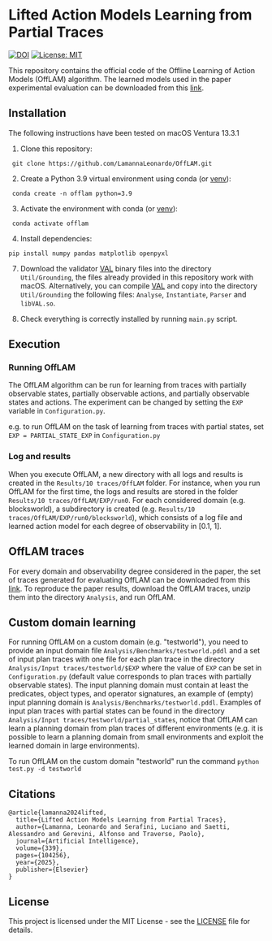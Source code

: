 # Lifted Action Models Learning from Partial Traces
[![DOI](https://zenodo.org/badge/734644047.svg)](https://zenodo.org/badge/latestdoi/734644047)
[![License: MIT](https://img.shields.io/badge/License-MIT-green.svg)](https://opensource.org/licenses/MIT)

This repository contains the official code of the Offline Learning of Action Models (OffLAM) algorithm. The learned models used in the paper experimental evaluation can be downloaded from this [link](https://drive.google.com/file/d/1eh51H8lPrUGTRPoDKLH8eOFl7RWg12qu/view?usp=share_link).  


## Installation
The following instructions have been tested on macOS Ventura 13.3.1


1. Clone this repository:
```
 git clone https://github.com/LamannaLeonardo/OffLAM.git
```

2. Create a Python 3.9 virtual environment using conda (or [venv](https://packaging.python.org/en/latest/guides/installing-using-pip-and-virtual-environments/#create-a-new-virtual-environment)):
```
 conda create -n offlam python=3.9
```

3. Activate the environment with conda (or [venv](https://packaging.python.org/en/latest/guides/installing-using-pip-and-virtual-environments/#activate-a-virtual-environment)):
```
 conda activate offlam
```

4. Install dependencies:
```
pip install numpy pandas matplotlib openpyxl
```

7. Download the validator [VAL](https://github.com/KCL-Planning/VAL) binary files into the directory `Util/Grounding`, the files already provided in this repository work with macOS.
Alternatively, you can compile [VAL](https://github.com/KCL-Planning/VAL) and copy into the directory `Util/Grounding` the following files: `Analyse`, `Instantiate`, `Parser` and `libVAL.so`.


10. Check everything is correctly installed by running `main.py` script.


## Execution

### Running OffLAM
The OffLAM algorithm can be run for learning from traces with partially observable states, partially observable actions, and partially observable states and actions. The experiment can be changed by setting the `EXP` variable in `Configuration.py`.

e.g. to run OffLAM on the task of learning from traces with partial states, set `EXP = PARTIAL_STATE_EXP` in `Configuration.py`


### Log and results
When you execute OffLAM, a new directory with all logs and results is created in the `Results/10 traces/OffLAM` folder. For instance, when you run OffLAM for the first time, the logs and results are stored in the folder `Results/10 traces/OffLAM/EXP/run0`. For each considered domain (e.g. blocksworld), a subdirectory is created (e.g. `Results/10 traces/OffLAM/EXP/run0/blocksworld`), which consists of a log file and learned action model for each degree of observability in [0.1, 1].


## OffLAM traces
For every domain and observability degree considered in the paper, the set of traces generated for evaluating OffLAM can be downloaded from this [link](https://zenodo.org/records/11635434).  To reproduce the paper results, download the OffLAM traces, unzip them into the directory `Analysis`, and run OffLAM.


## Custom domain learning
For running OffLAM on a custom domain (e.g. "testworld"), you need to provide an input domain file `Analysis/Benchmarks/testworld.pddl` and a set of input plan traces with one file for each plan trace in the directory `Analysis/Input traces/testworld/$EXP` where the value of `EXP` can be set in `Configuration.py` (default value corresponds to plan traces with partially observable states). The input planning domain must contain at least the predicates, object types, and operator signatures, an example of (empty) input planning domain is `Analysis/Benchmarks/testworld.pddl`. Examples of input plan traces with partial states can be found in the directory `Analysis/Input traces/testworld/partial_states`, notice that OffLAM can learn a planning domain from plan traces of different environments (e.g. it is possible to learn a planning domain from small environments and exploit the learned domain in large environments). 

To run OffLAM on the custom domain "testworld" run the command `python test.py -d testworld`


## Citations
```
@article{lamanna2024lifted,
  title={Lifted Action Models Learning from Partial Traces},
  author={Lamanna, Leonardo and Serafini, Luciano and Saetti, Alessandro and Gerevini, Alfonso and Traverso, Paolo},
  journal={Artificial Intelligence},
  volume={339},
  pages={104256},
  year={2025},
  publisher={Elsevier}
}
```

## License
This project is licensed under the MIT License - see the [LICENSE](/LICENSE) file for details.
